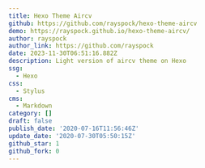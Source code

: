 ```yaml
---
title: Hexo Theme Aircv
github: https://github.com/rayspock/hexo-theme-aircv
demo: https://rayspock.github.io/hexo-theme-aircv/
author: rayspock
author_link: https://github.com/rayspock
date: 2023-11-30T06:51:16.882Z
description: Light version of aircv theme on Hexo
ssg:
  - Hexo
css:
  - Stylus
cms:
  - Markdown
category: []
draft: false
publish_date: '2020-07-16T11:56:46Z'
update_date: '2020-07-30T05:50:15Z'
github_star: 1
github_fork: 0
---
```

